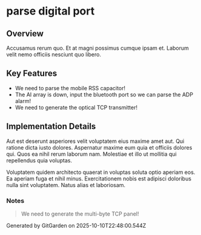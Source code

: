 # parse digital port

## Overview
Accusamus rerum quo. Et at magni possimus cumque ipsam et. Laborum velit nemo officiis nesciunt quo libero.

## Key Features
- We need to parse the mobile RSS capacitor!
- The AI array is down, input the bluetooth port so we can parse the ADP alarm!
- We need to generate the optical TCP transmitter!

## Implementation Details
Aut est deserunt asperiores velit voluptatem eius maxime amet aut. Qui ratione dicta iusto dolores. Aspernatur maxime eum quia et officiis dolores qui. Quos ea nihil rerum laborum nam. Molestiae et illo ut mollitia qui repellendus quia voluptas.
 Voluptatem quidem architecto quaerat in voluptas soluta optio aperiam eos. Ea aperiam fuga et nihil minus. Exercitationem nobis est adipisci doloribus nulla sint voluptatem. Natus alias et laboriosam.

### Notes
> We need to generate the multi-byte TCP panel!

Generated by GitGarden on 2025-10-10T22:48:00.544Z
